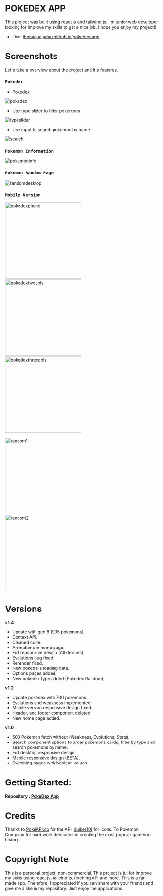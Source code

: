 # POKEDEX APP
<p> This project was built using react js and tailwind js. 
    I'm junior web developer looking for improve my skills to get a nice job.
    I hope you enjoy my project!!
</p>

* Live: <a href="https://jhonaquejadau.github.io/pokedex-app/">jhonaquejadau.github.io/pokedex-app</a>


# Screenshots

Let's take a overview about the project and it's features.

### `Pokedex`
* Pokedex
<img src="src/assets/images/pokedex.PNG" alt="pokedex" />

* Use type slider to filter pokemons
<img src="src/assets/images/typeslider.PNG" alt="typeslider" />

* Use input to search pokemon by name 
<img src="src/assets/images/search.PNG" alt="search" />

### `Pokemon Information`
<img src="src/assets/images/pokemoninfo.PNG" alt="pokemoninfo" />

### `Pokemon Random Page`
<img src="src/assets/images/randomdesktop.PNG" alt="randomdesktop" />

### `Mobile Version`

<img src="src/assets/images/pokedexphone.PNG" alt="pokedexphone" width="250"/>&nbsp;&nbsp;&nbsp;&nbsp;
<img src="src/assets/images/pokedextwocols.PNG" alt="pokedextwocols" width="250"/>&nbsp;&nbsp;&nbsp;&nbsp;
<img src="src/assets/images/pokedexthreecols.PNG" alt="pokedexthreecols" width="250"/>&nbsp;&nbsp;&nbsp;&nbsp;

<img src="src/assets/images/random1.PNG" alt="random1" width="250"/>&nbsp;&nbsp;&nbsp;&nbsp;
<img src="src/assets/images/random2.PNG" alt="random2" width="250"/>&nbsp;&nbsp;&nbsp;&nbsp;

# Versions

**v1.4**
* Update with gen 8 (905 pokemons).
* Context API.
* Cleaned code.
* Animations in home page.
* Full repsonsive design (All devices).
* Evolutions bug fixed.
* Rerender fixed.
* New pokeballs loading data.
* Options pages added.
* New pokedex type added (Pokedex Random).

**v1.2**
* Update pokedex with 700 pokemons.
* Evolutions and weakness implemented.
* Mobile version responsive design fixed.
* Header, and footer component deleted.
* New home page added.

**v1.0**
* 500 Pokemon fetch without (Weakness, Evolutions, Stats).
* Search component options to order pokemons cards, filter by type and search pokemons by name.
* Full desktop responsive design.
* Mobile responsive design (BETA).
* Switching pages with boolean values. 

# Getting Started:

**Repository : [PokeDex App](https://github.com/jhonaquejadau/pokedex-app)**

# Credits
Thanks to [PokéAPI.co](https://github.com/PokeAPI/pokeapi) for the API. [duiker101](https://github.com/duiker101/pokemon-type-svg-icons) for icons. To Pokemon Compnay for hard work dedicated in creating the most popular games in history.

# Copyright Note
This is a personal project, non-commercial. This project is jut for improve my skills using react js, taileind js, fetching API and more. This is a fan-made app. Therefore, I appreciated if you can share with your friends and give me a like in my repository. Just enjoy the applications.
